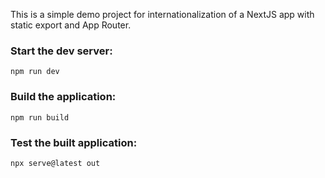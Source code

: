 This is a simple demo project for internationalization of a NextJS app with static export and App Router.

### Start the dev server: 
```
npm run dev
```

### Build the application: 
```
npm run build
```

### Test the built application: 
```
npx serve@latest out
```